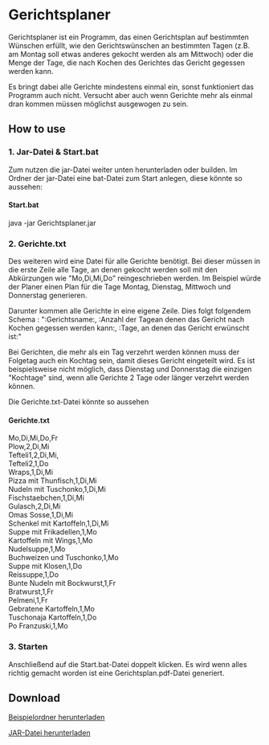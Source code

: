 <h1>Gerichtsplaner</h1>
<p>Gerichtsplaner ist ein Programm, das einen Gerichtsplan auf bestimmten Wünschen erfüllt, wie den Gerichtswünschen an bestimmten Tagen 
(z.B. am Montag soll etwas anderes gekocht werden als am Mittwoch) oder die Menge der Tage, die nach Kochen des Gerichtes das Gericht gegessen werden kann.</p>
<p>Es bringt dabei alle Gerichte mindestens einmal ein, sonst funktioniert das Programm auch nicht. Versucht aber auch wenn Gerichte mehr als einmal dran kommen müssen
möglichst ausgewogen zu sein.</p>
<h2>How to use</h2>
<h3>1. Jar-Datei & Start.bat</h3>
<p>Zum nutzen die jar-Datei weiter unten herunterladen oder builden. Im Ordner der jar-Datei eine bat-Datei zum Start anlegen, diese könnte so aussehen:</p>
<h4>Start.bat</h4>
<p>java -jar Gerichtsplaner.jar</p>
<h3>2. Gerichte.txt</h3>
<p>Des weiteren wird eine Datei für alle Gerichte benötigt. Bei dieser müssen in die erste Zeile alle Tage, an denen gekocht werden soll mit den 
Abkürzungen wie "Mo,Di,Mi,Do" reingeschrieben werden. Im Beispiel würde der Planer einen Plan für die Tage Montag, Dienstag, Mittwoch und Donnerstag generieren.</p>
<p>Darunter kommen alle Gerichte in eine eigene Zeile. Dies folgt folgendem Schema : ":Gerichtsname:, :Anzahl der Tagean denen das Gericht 
nach Kochen gegessen werden kann:, :Tage, an denen das Gericht erwünscht ist:"</p>
<p>Bei Gerichten, die mehr als ein Tag verzehrt werden können muss der Folgetag auch ein Kochtag sein, damit dieses Gericht eingeteilt wird. Es ist beispielsweise
nicht möglich, dass Dienstag und Donnerstag die einzigen "Kochtage" sind, wenn alle Gerichte 2 Tage oder länger verzehrt werden können.</p>
<p>Die Gerichte.txt-Datei könnte so aussehen<br>
<h4>Gerichte.txt</h4>
<p>Mo,Di,Mi,Do,Fr<br>
Plow,2,Di,Mi<br>
Tefteli1,2,Di,Mi,<br>
Tefteli2,1,Do<br>
Wraps,1,Di,Mi<br>
Pizza mit Thunfisch,1,Di,Mi<br>
Nudeln mit Tuschonko,1,Di,Mi<br>
Fischstaebchen,1,Di,Mi<br>
Gulasch,2,Di,Mi<br>
Omas Sosse,1,Di,Mi<br>
Schenkel mit Kartoffeln,1,Di,Mi<br>
Suppe mit Frikadellen,1,Mo<br>
Kartoffeln mit Wings,1,Mo<br>
Nudelsuppe,1,Mo<br>
Buchweizen und Tuschonko,1,Mo<br>
Suppe mit Klosen,1,Do<br>
Reissuppe,1,Do<br>
Bunte Nudeln mit Bockwurst,1,Fr<br>
Bratwurst,1,Fr<br>
Pelmeni,1,Fr<br>
Gebratene Kartoffeln,1,Mo<br>
Tuschonaja Kartoffeln,1,Do<br>
Po Franzuski,1,Mo<br></p>
<h3>3. Starten</h3>
<p>Anschließend auf die Start.bat-Datei doppelt klicken. Es wird wenn alles richtig gemacht worden ist eine Gerichtsplan.pdf-Datei generiert.</p>
<h2>Download</h2>
<p><a href="https://drive.google.com/file/d/1DjE0dyBIR_PrQir-uhnOKsv-jDrzs-fV/view?usp=sharing">Beispielordner herunterladen</a></p>
<p><a href="https://drive.google.com/file/d/1Tp8ppUVqhA7sSNLlwDE1YnMzthTgsnJO/view?usp=sharing">JAR-Datei herunterladen</a></p>
